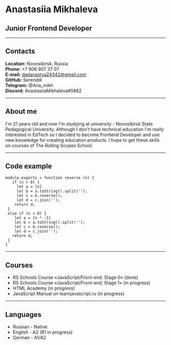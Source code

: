 # **Anastasiia Mikhaleva**

## Junior Frontend Developer  
---
## **Contacts**
**Location:** Novosibirsk, Russia  
**Phone:** +7 906 907 37 07  
**E-mail:** dadanastya24342@gmail.com  
**GitHub:** Serenddi  
**Telegram:** @Ana_mikh  
**Discord:** AnastasiiaMikhaleva#0882  

---
## **About me**  
I'm 21 years old and now I'm studying at university - Novosibirsk State Pedagogical University. Although I don't have technical education I'm really interested in EdTech so I decided to become Frontend Developer and use new knowledge for creating education products. I hope to get these skills on courses of The Rolling Scopes School. 

---
## **Code example** 
```
module.exports = function reverse (n) {
   if (n > 0) {
     let a = [n]
     let b = a.toString().split('');
     let c = b.reverse();
     let d = c.join('');
    return d;
 }
 else if (n < 0) {
    let a = [n * -1]
    let b = a.toString().split('');
    let c = b.reverse();
    let d = c.join('');
   return d;
 }
}
```
---
## **Courses**
* RS Schools Course «JavaScript/Front-end. Stage 0» (done)
* RS Schools Course «JavaScript/Front-end. Stage 1» (in progress)
* HTML Academy (in progress)
* JavaScript Manual on learnjavascript.ru (in progress)

---
## **Languages**
* Russian - Native 
* English - A2 (B1 in progress)
* German - A1/A2